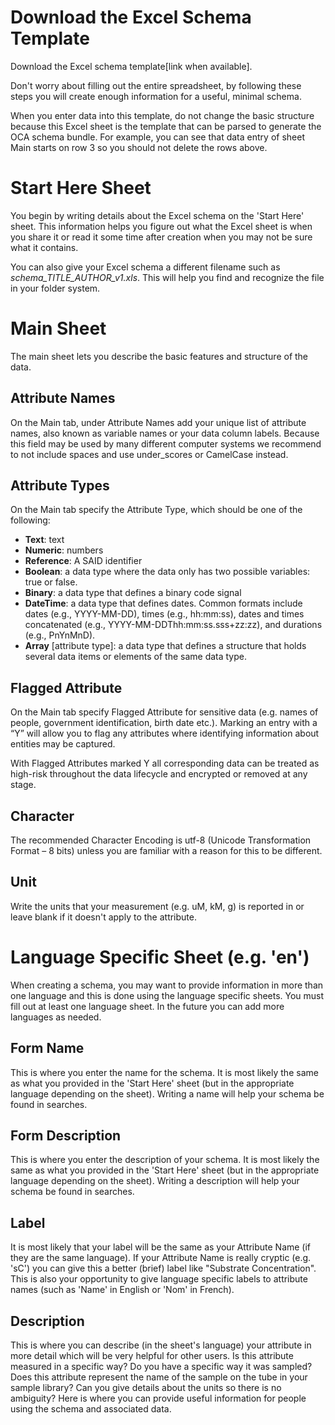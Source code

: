 # Download the Excel Schema Template
Download the Excel schema template[link when available].

Don't worry about filling out the entire spreadsheet, by following these steps you will create enough information for a useful, minimal schema.

When you enter data into this template, do not change the basic structure because this Excel sheet is the template that can be parsed to generate the OCA schema bundle. For example, you can see that data entry of sheet Main starts on row 3 so you should not delete the rows above.

# Start Here Sheet

You begin by writing details about the Excel schema on the 'Start Here' sheet. This information helps you figure out what the Excel sheet is when you share it or read it some time after creation when you may not be sure what it contains.

You can also give your Excel schema a different filename such as *schema_TITLE_AUTHOR_v1.xls*. This will help you find and recognize the file in your folder system.

# Main Sheet

The main sheet lets you describe the basic features and structure of the data.

## Attribute Names

On the Main tab, under Attribute Names add your unique list of attribute names, also known as variable names or your data column labels. Because this field may be used by many different computer systems we recommend to not include spaces and use under_scores or CamelCase instead.

## Attribute Types
On the Main tab specify the Attribute Type, which should be one of the following:
* **Text**: text
* **Numeric**: numbers
* **Reference**: A SAID identifier 
* **Boolean**: a data type where the data only has two possible variables: true or false.
* **Binary**: a data type that defines a binary code signal 
* **DateTime**: a data type that defines dates. Common formats include dates (e.g., YYYY-MM-DD), times (e.g., hh:mm:ss), dates and times concatenated (e.g., YYYY-MM-DDThh:mm:ss.sss+zz:zz), and durations (e.g., PnYnMnD).
 * **Array** [attribute type]: a data type that defines a structure that holds several data items or elements of the same data type. 

## Flagged Attribute
On the Main tab specify Flagged Attribute for sensitive data (e.g. names of people, government identification, birth date etc.). Marking an entry with a “Y” will allow you to flag any attributes where identifying information about entities may be captured. 

With Flagged Attributes marked Y all corresponding data can be treated as high-risk throughout the data lifecycle and encrypted or removed at any stage.

## Character

The recommended Character Encoding is utf-8 (Unicode Transformation Format – 8 bits) unless you are familiar with a reason for this to be different.

## Unit

Write the units that your measurement (e.g. uM, kM, g) is reported in or leave blank if it doesn't apply to the attribute.

# Language Specific Sheet (e.g. 'en')

When creating a schema, you may want to provide information in more than one language and this is done using the language specific sheets. You must fill out at least one language sheet. In the future you can add more languages as needed.

## Form Name

This is where you enter the name for the schema. It is most likely the same as what you provided in the 'Start Here' sheet (but in the appropriate language depending on the sheet). Writing a name will help your schema be found in searches.

## Form Description

This is where you enter the description of your schema. It is most likely the same as what you provided in the 'Start Here' sheet (but in the appropriate language depending on the sheet). Writing a description will help your schema be found in searches.

## Label

It is most likely that your label will be the same as your Attribute Name (if they are the same language). If your Attribute Name is really cryptic (e.g. 'sC') you can give this a better (brief) label like "Substrate Concentration". This is also your opportunity to give language specific labels to attribute names (such as 'Name' in English or 'Nom' in French).

## Description

This is where you can describe (in the sheet's language) your attribute in more detail which will be very helpful for other users. Is this attribute measured in a specific way? Do you have a specific way it was sampled? Does this attribute represent the name of the sample on the tube in your sample library? Can you give details about the units so there is no ambiguity? Here is where you can provide useful information for people using the schema and associated data.
